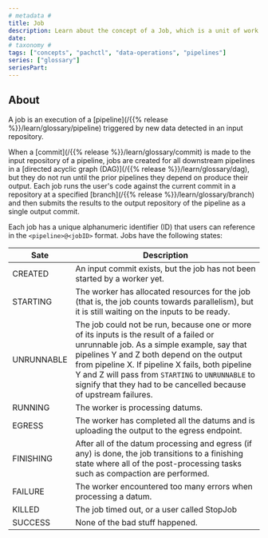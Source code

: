 ```yaml
---
# metadata # 
title: Job
description: Learn about the concept of a Job, which is a unit of work that is created by a pipeline.
date: 
# taxonomy #
tags: ["concepts", "pachctl", "data-operations", "pipelines"]
series: ["glossary"]
seriesPart:
--- 
```

## About 

A job is an execution of a [pipeline](/{{% release %}}/learn/glossary/pipeline) triggered by new data detected in an input repository. 

When a [commit](/{{% release %}}/learn/glossary/commit) is made to the input repository of a pipeline, jobs are created for all downstream pipelines in a [directed acyclic graph (DAG)](/{{% release %}}/learn/glossary/dag), but they do not run until the prior pipelines they depend on produce their output. Each job runs the user's code against the current commit in a repository at a specified [branch](/{{% release %}}/learn/glossary/branch) and then submits the results to the output repository of the pipeline as a single output commit.

Each job has a unique alphanumeric identifier (ID) that users can reference in the `<pipeline>@<jobID>` format. Jobs have the following states:

| Sate     | Description  |
| --------- | ------------ |
|CREATED| An input commit exists, but the job has not been started by a worker yet.|
|STARTING| The worker has allocated resources for the job (that is, the job counts towards parallelism), but it is still waiting on the inputs to be ready.|
|UNRUNNABLE|The job could not be run, because one or more of its inputs is the result of a failed or unrunnable job. As a simple example, say that pipelines Y and Z both depend on the output from pipeline X.  If pipeline X fails, both pipeline Y and Z will pass from `STARTING` to `UNRUNNABLE` to signify that they had to be cancelled because of upstream failures.|
|RUNNING|The worker is processing datums.|
|EGRESS|The worker has completed all the datums and is uploading the output to the egress endpoint.|
|FINISHING| After all of the datum processing and egress (if any) is done, the job transitions to a finishing state where all of the post-processing tasks such as compaction are performed.|
|FAILURE|The worker encountered too many errors when processing a datum.|
|KILLED|The job timed out, or a user called StopJob|
|SUCCESS| None of the bad stuff happened.| 



